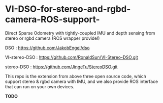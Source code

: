 # VI-DSO-for-stereo-and-rgbd-camera-ROS-support-
Direct Sparse Odometry with tightly-coupled IMU and depth sensing from stereo or rgbd camera (ROS wrapper provide!)

DSO : https://github.com/JakobEngel/dso

VI-stereo-DSO : https://github.com/RonaldSun/VI-Stereo-DSO.git

stereo-DSO : https://github.com/JingeTu/StereoDSO.git

This repo is the extension from above three open source code, which support stereo & rgbd camera with IMU, and we also provide ROS interface that can run on your own devices.

**TODO**
